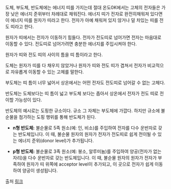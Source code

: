 도체, 부도체, 반도체에는 에너지 띠를 가지는데
절대 온도0K에서는 고체의 전자들은 가장 낮은 에너지 준위부터 차례대로 채워진다.
에너지 띠가 전자로 완전히채워져 있다면 이 에너지 띠를 원자가 띠라고 한다.
전자가 아예 채워져 있지 않거나 덜 차있는 띠를 전도 띠라고 한다.

원자가 띠에서는 전자가 이동하기 힘들다. 전자가 전도띠로 넘어가면 전자는 마음대로 이동할 수 있다.
전도띠로 넘어가려면 충분한 에너지를 주입시켜야 한다.

원자가 띠와 전도 띠의 사이의 틈을 띠 틈이라고 한다.

도체는 원자가 띠를 다 채우지 않았거나 원자가 띠와 전도 띠가 겹쳐서 전자가 비교적으로 자유롭게 이동할 수 있는 고체를 말한다.

부도체는 띠 틈이 너무 넓어서 상온에서는 어떤 전자도 전도띠로 넘어갈 수 없는 고체다.

반도체는 도체보다는 띠 틈이 넓고 부도체 보다는 좁아서 상온에서 전자가 전도 띠로 전이할 가능성이 있다.

반도체의 예시로는 도핑한 규소이다.
규소 그 자체는 부도체에 가깝다.
하지만 규소에 불순물을 첨가하는 도핑 행위를 통해 반도체가 된다.

- **n형 반도체:**
	불순물로 5족 원소(예: 인, 비소)를 주입하여 전자를 다수 운반자로 갖는 반도체입니다. 이 때, 불순물 원자의 원자가 전자가 전도띠로 쉽게 전이될 수 있는 에너지 준위(donor level)가 추가됩니다. 
    
- **p형 반도체:**
	불순물로 3족 원소(예: 붕소, 알루미늄)를 주입하여 양공(전자가 없는 자리)을 다수 운반자로 갖는 반도체입니다. 이 때, 불순물 원자의 원자가 전자가 부족하여 원자가 띠 위쪽에 acceptor level이 추가되고, 이 곳으로 전자가 쉽게 이동하여 양공이 생성됩니다.




출처 [링크](https://gooseskin.tistory.com/m/131)